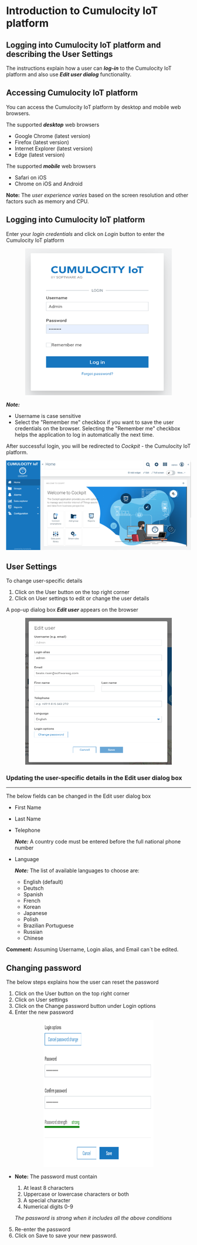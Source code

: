 # Introduction to Cumulocity IoT platform

## Logging into Cumulocity IoT platform and describing the User Settings

The instructions explain how a user can **_log-in_** to the Cumulocity IoT platform and also use **_Edit user dialog_** functionality.

## Accessing Cumulocity IoT platform 
You can access the Cumulocity IoT platform by desktop and mobile web browsers.

The supported **_desktop_** web browsers
- Google Chrome (latest version)
- Firefox (latest version)
- Internet Explorer (latest version)
- Edge (latest version)

The supported **_mobile_** web browsers
- Safari on iOS 
- Chrome on iOS and Android

**Note:** The _user experience varies_ based on the screen resolution and other factors such as memory and CPU.

## Logging into Cumulocity IoT platform

Enter your _login credentials_ and click on _Login_ button to enter the Cumulocity IoT platform

<div align="center">
<img src="images/Cumolocity_IoT_Login_Page_1.png" width="400" height="400">
</div>

**_Note:_** 
- Username is case sensitive
- Select the "Remember me" checkbox if you want to save the user credentials on the browser. Selecting the "Remember me" checkbox helps the application to log in automatically the next time. 


After successful login, you will be redirected to _Cockpit_ - the Cumulocity IoT platform.

<div align="center">
<img src="images/Login_page_2.png">
</div>

## User Settings 

To change user-specific details 

1. Click on the User button on the top right corner 
2. Click on User settings to edit or change the user details 

A pop-up dialog box **_Edit user_** appears on the browser 

<div align="center">
<img src="images/EditUser_3.png" width="400" height="400">
</div>

### Updating the user-specific details in the Edit user dialog box
--------

The below fields can be changed in the Edit user dialog box

- First Name   
- Last Name   
- Telephone    

  **_Note:_** A country code must be entered before the full national phone number
- Language

  **_Note:_** The list of available languages to choose are:

   - English (default)  
   - Deutsch  
   - Spanish  
   - French  
   - Korean  
   - Japanese  
   - Polish  
   - Brazilian Portuguese  
   - Russian  
   - Chinese   
 

**Comment:**  Assuming Username, Login alias, and Email can´t be edited.


## Changing password

The below steps explains how the user can reset the password 

1. Click on the User button on the top right corner 
2. Click on User settings 
3. Click on the Change password button under Login options
4. Enter the new password

<div align="center">
<img src="images/ChangePassword_4.png" width="300" height="400">
</div>

* **Note:** The password must contain
  1. At least 8 characters
  2. Uppercase or lowercase characters or both
  3. A special character
  4. Numerical digits 0-9

	_The password is strong when it includes all the above conditions_

5. Re-enter the password 
6. Click on Save to save your new password.



